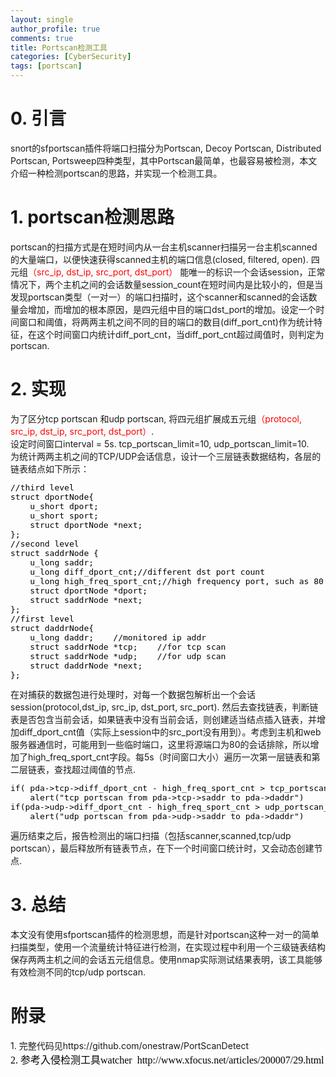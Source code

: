 ```yaml
---
layout: single
author_profile: true
comments: true
title: Portscan检测工具
categories: [CyberSecurity]
tags: [portscan]
---
```


<h1>0. 引言</h1>
<div>snort的sfportscan插件将端口扫描分为Portscan, Decoy Portscan, Distributed Portscan, Portsweep四种类型，其中Portscan最简单，也最容易被检测，本文介绍一种检测portscan的思路，并实现一个检测工具。</div>
<h1>1. portscan检测思路</h1>
portscan的扫描方式是在短时间内从一台主机scanner扫描另一台主机scanned的大量端口，以便快速获得scanned主机的端口信息(closed, filtered, open).
四元组<span style="color: #ff0000;">（src_ip, dst_ip, src_port, dst_port）
</span>能唯一的标识一个会话session，正常情况下，两个主机之间的会话数量session_count在短时间内是比较小的，但是当发现portscan类型（一对一）的端口扫描时，这个scanner和scanned的会话数量会增加，而增加的根本原因，是四元组中目的端口dst_port的增加。设定一个时间窗口和阈值，将两两主机之间不同的目的端口的数目(diff_port_cnt)作为统计特征，在这个时间窗口内统计diff_port_cnt，当diff_port_cnt超过阈值时，则判定为portscan.
<h1>2. 实现</h1>
<div>为了区分tcp portscan 和udp portscan, 将四元组扩展成五元组<span style="color: #ff0000;">（protocol, src_ip, dst_ip, src_port, dst_port）</span>.</div>
<div>设定时间窗口interval = 5s. tcp_portscan_limit=10, udp_portscan_limit=10.</div>
<div>为统计两两主机之间的TCP/UDP会话信息，设计一个三层链表数据结构，各层的链表结点如下所示：</div>
<pre style="color: #000000; font-style: normal; font-variant: normal; font-weight: normal; letter-spacing: normal; line-height: normal; orphans: 2; text-align: -webkit-auto; text-indent: 0px; text-transform: none; widows: 2; word-spacing: 0px; -webkit-text-size-adjust: auto; -webkit-text-stroke-width: 0px; font-size: medium;">//third level
struct dportNode{
    u_short dport;
    u_short sport;
    struct dportNode *next;
};
//second level
struct saddrNode {
    u_long saddr;
    u_long diff_dport_cnt;//different dst port count
    u_long high_freq_sport_cnt;//high frequency port, such as 80
    struct dportNode *dport;
    struct saddrNode *next;
};
//first level
struct daddrNode{
    u_long daddr;    //monitored ip addr
    struct saddrNode *tcp;    //for tcp scan
    struct saddrNode *udp;    //for udp scan
    struct daddrNode *next;
};
</pre>
<div>在对捕获的数据包进行处理时，对每一个数据包解析出一个会话session(protocol,dst_ip, src_ip, dst_port, src_port). 然后去查找链表，判断链表是否包含当前会话，如果链表中没有当前会话，则创建适当结点插入链表，并增加diff_dport_cnt值（实际上session中的src_port没有用到）。考虑到主机和web服务器通信时，可能用到一些临时端口，这里将源端口为80的会话排除，所以增加了high_freq_sport_cnt字段。每5s（时间窗口大小）遍历一次第一层链表和第二层链表，查找超过阈值的节点.</div>
<div style="color: #000000; font-family: Tahoma; font-style: normal; font-variant: normal; font-weight: normal; letter-spacing: normal; line-height: normal; orphans: 2; text-align: -webkit-auto; text-indent: 0px; text-transform: none; white-space: normal; widows: 2; word-spacing: 0px; -webkit-text-size-adjust: auto; -webkit-text-stroke-width: 0px; font-size: medium;">
<div>
<pre class="lang:c decode:true ">if( pda-&gt;tcp-&gt;diff_dport_cnt - high_freq_sport_cnt &gt; tcp_portscan_limit )
	alert("tcp portscan from pda-&gt;tcp-&gt;saddr to pda-&gt;daddr")
if(pda-&gt;udp-&gt;diff_dport_cnt - high_freq_sport_cnt &gt; udp_portscan_limit )
	alert("udp portscan from pda-&gt;udp-&gt;saddr to pda-&gt;daddr")
</pre>
</div>
</div>
<div>遍历结束之后，报告检测出的端口扫描（包括scanner,scanned,tcp/udp portscan），最后释放所有链表节点，在下一个时间窗口统计时，又会动态创建节点.</div>
<h1>3. 总结</h1>
<div>本文没有使用sfportscan插件的检测思想，而是针对portscan这种一对一的简单扫描类型，使用一个流量统计特征进行检测，在实现过程中利用一个三级链表结构保存两两主机之间的会话五元组信息。使用nmap实际测试结果表明，该工具能够有效检测不同的tcp/udp portscan.</div>
<h1>附录</h1>
<div>1. 完整代码见https://github.com/onestraw/PortScanDetect</div>
<div style="color: #000000; font-family: Tahoma; font-style: normal; font-variant: normal; font-weight: normal; letter-spacing: normal; line-height: normal; orphans: 2; text-align: -webkit-auto; text-indent: 0px; text-transform: none; white-space: normal; widows: 2; word-spacing: 0px; -webkit-text-size-adjust: auto; -webkit-text-stroke-width: 0px; font-size: medium;">2. 参考入侵检测工具watcher  http://www.xfocus.net/articles/200007/29.html</div>
&nbsp;
